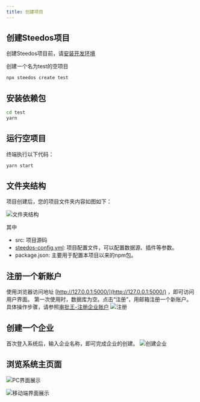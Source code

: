 ```yaml
---
title: 创建项目
---
```


## 创建Steedos项目

创建Steedos项目前，请[安装开发环境](https://developer.steedos.com/developer/install)

创建一个名为test的空项目

```bash
npx steedos create test
```

## 安装依赖包

```bash
cd test
yarn
```

## 运行空项目
终端执行以下代码：
```bash
yarn start
```
## 文件夹结构
项目创建后，您的项目文件夹内容如图如下：

![文件夹结构](/assets/文件夹结构1.png)

其中

- src: 项目源码
- [steedos-config.yml](steedos_config.md): 项目配置文件，可以配置数据源、插件等参数。
- package.json: 主要用于配置本项目以来的npm包。

## 注册一个新账户

使用浏览器访问地址 [http://127.0.0.1:5000/](http://127.0.0.1:5000/) ，即可访问用户界面。
第一次使用时，数据库为空。点击“注册”，用邮箱注册一个新账户。具体操作步骤，请参照[审批王-注册企业账户](https://developer.steedos.com/workflow/help/guide)
![注册](/assets/注册.png)

## 创建一个企业

首次登入系统后，输入企业名称，即可完成企业的创建。
![创建企业](/assets/注册2.png)

## 浏览系统主页面

![PC界面展示](/assets/主页面.png)

![移动端界面展示](/assets/guide_2.png)



